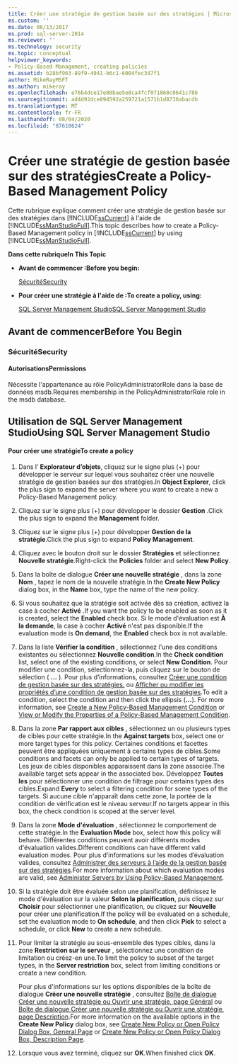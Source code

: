 ```yaml
---
title: Créer une stratégie de gestion basée sur des stratégies | Microsoft Docs
ms.custom: ''
ms.date: 06/13/2017
ms.prod: sql-server-2014
ms.reviewer: ''
ms.technology: security
ms.topic: conceptual
helpviewer_keywords:
- Policy-Based Management, creating policies
ms.assetid: b28bf963-89f9-4941-b6c1-6004fec347f1
author: MikeRayMSFT
ms.author: mikeray
ms.openlocfilehash: e76b4dce17e00bae5e8ca4fcf071868c0641c786
ms.sourcegitcommit: ad4d92dce894592a259721a1571b1d8736abacdb
ms.translationtype: MT
ms.contentlocale: fr-FR
ms.lasthandoff: 08/04/2020
ms.locfileid: "87610624"
---
```

# <a name="create-a-policy-based-management-policy"></a><span data-ttu-id="41df2-102">Créer une stratégie de gestion basée sur des stratégies</span><span class="sxs-lookup"><span data-stu-id="41df2-102">Create a Policy-Based Management Policy</span></span>
  <span data-ttu-id="41df2-103">Cette rubrique explique comment créer une stratégie de gestion basée sur des stratégies dans [!INCLUDE[ssCurrent](../../includes/sscurrent-md.md)] à l'aide de [!INCLUDE[ssManStudioFull](../../includes/ssmanstudiofull-md.md)].</span><span class="sxs-lookup"><span data-stu-id="41df2-103">This topic describes how to create a Policy-Based Management policy in [!INCLUDE[ssCurrent](../../includes/sscurrent-md.md)] by using [!INCLUDE[ssManStudioFull](../../includes/ssmanstudiofull-md.md)].</span></span>  
  
 <span data-ttu-id="41df2-104">**Dans cette rubrique**</span><span class="sxs-lookup"><span data-stu-id="41df2-104">**In This Topic**</span></span>  
  
-   <span data-ttu-id="41df2-105">**Avant de commencer :**</span><span class="sxs-lookup"><span data-stu-id="41df2-105">**Before you begin:**</span></span>  
  
     [<span data-ttu-id="41df2-106">Sécurité</span><span class="sxs-lookup"><span data-stu-id="41df2-106">Security</span></span>](#Security)  
  
-   <span data-ttu-id="41df2-107">**Pour créer une stratégie à l'aide de :**</span><span class="sxs-lookup"><span data-stu-id="41df2-107">**To create a policy, using:**</span></span>  
  
     [<span data-ttu-id="41df2-108">SQL Server Management Studio</span><span class="sxs-lookup"><span data-stu-id="41df2-108">SQL Server Management Studio</span></span>](#SSMSProcedure)  
  
##  <a name="before-you-begin"></a><a name="BeforeYouBegin"></a> <span data-ttu-id="41df2-109">Avant de commencer</span><span class="sxs-lookup"><span data-stu-id="41df2-109">Before You Begin</span></span>  
  
###  <a name="security"></a><a name="Security"></a> <span data-ttu-id="41df2-110">Sécurité</span><span class="sxs-lookup"><span data-stu-id="41df2-110">Security</span></span>  
  
####  <a name="permissions"></a><a name="Permissions"></a> <span data-ttu-id="41df2-111">Autorisations</span><span class="sxs-lookup"><span data-stu-id="41df2-111">Permissions</span></span>  
 <span data-ttu-id="41df2-112">Nécessite l'appartenance au rôle PolicyAdministratorRole dans la base de données msdb.</span><span class="sxs-lookup"><span data-stu-id="41df2-112">Requires membership in the PolicyAdministratorRole role in the msdb database.</span></span>  
  
##  <a name="using-sql-server-management-studio"></a><a name="SSMSProcedure"></a> <span data-ttu-id="41df2-113">Utilisation de SQL Server Management Studio</span><span class="sxs-lookup"><span data-stu-id="41df2-113">Using SQL Server Management Studio</span></span>  
  
#### <a name="to-create-a-policy"></a><span data-ttu-id="41df2-114">Pour créer une stratégie</span><span class="sxs-lookup"><span data-stu-id="41df2-114">To create a policy</span></span>  
  
1.  <span data-ttu-id="41df2-115">Dans l’ **Explorateur d’objets**, cliquez sur le signe plus (+) pour développer le serveur sur lequel vous souhaitez créer une nouvelle stratégie de gestion basées sur des stratégies.</span><span class="sxs-lookup"><span data-stu-id="41df2-115">In **Object Explorer**, click the plus sign to expand the server where you want to create a new a Policy-Based Management policy.</span></span>  
  
2.  <span data-ttu-id="41df2-116">Cliquez sur le signe plus (+) pour développer le dossier **Gestion** .</span><span class="sxs-lookup"><span data-stu-id="41df2-116">Click the plus sign to expand the **Management** folder.</span></span>  
  
3.  <span data-ttu-id="41df2-117">Cliquez sur le signe plus (+) pour développer **Gestion de la stratégie**.</span><span class="sxs-lookup"><span data-stu-id="41df2-117">Click the plus sign to expand **Policy Management**.</span></span>  
  
4.  <span data-ttu-id="41df2-118">Cliquez avec le bouton droit sur le dossier **Stratégies** et sélectionnez **Nouvelle stratégie**.</span><span class="sxs-lookup"><span data-stu-id="41df2-118">Right-click the **Policies** folder and select **New Policy**.</span></span>  
  
5.  <span data-ttu-id="41df2-119">Dans la boîte de dialogue **Créer une nouvelle stratégie** , dans la zone **Nom** , tapez le nom de la nouvelle stratégie.</span><span class="sxs-lookup"><span data-stu-id="41df2-119">In the **Create New Policy** dialog box, in the **Name** box, type the name of the new policy.</span></span>  
  
6.  <span data-ttu-id="41df2-120">Si vous souhaitez que la stratégie soit activée dès sa création, activez la case à cocher **Activé** .</span><span class="sxs-lookup"><span data-stu-id="41df2-120">If you want the policy to be enabled as soon as it is created, select the **Enabled** check box.</span></span> <span data-ttu-id="41df2-121">Si le mode d'évaluation est **À la demande**, la case à cocher **Activé** n'est pas disponible.</span><span class="sxs-lookup"><span data-stu-id="41df2-121">If the evaluation mode is **On demand**, the **Enabled** check box is not available.</span></span>  
  
7.  <span data-ttu-id="41df2-122">Dans la liste **Vérifier la condition** , sélectionnez l'une des conditions existantes ou sélectionnez **Nouvelle condition**.</span><span class="sxs-lookup"><span data-stu-id="41df2-122">In the **Check condition** list, select one of the existing conditions, or select **New Condition**.</span></span> <span data-ttu-id="41df2-123">Pour modifier une condition, sélectionnez-la, puis cliquez sur le bouton de sélection ( **...** ). Pour plus d’informations, consultez [Créer une condition de gestion basée sur des stratégies.](create-a-new-policy-based-management-condition.md) ou [Afficher ou modifier les propriétés d’une condition de gestion basée sur des stratégies](view-or-modify-the-properties-of-a-policy-based-management-condition.md).</span><span class="sxs-lookup"><span data-stu-id="41df2-123">To edit a condition, select the condition and then click the ellipsis (**...**). For more information, see [Create a New Policy-Based Management Condition](create-a-new-policy-based-management-condition.md) or [View or Modify the Properties of a Policy-Based Management Condition](view-or-modify-the-properties-of-a-policy-based-management-condition.md).</span></span>  
  
8.  <span data-ttu-id="41df2-124">Dans la zone **Par rapport aux cibles** , sélectionnez un ou plusieurs types de cibles pour cette stratégie.</span><span class="sxs-lookup"><span data-stu-id="41df2-124">In the **Against targets** box, select one or more target types for this policy.</span></span> <span data-ttu-id="41df2-125">Certaines conditions et facettes peuvent être appliquées uniquement à certains types de cibles.</span><span class="sxs-lookup"><span data-stu-id="41df2-125">Some conditions and facets can only be applied to certain types of targets.</span></span> <span data-ttu-id="41df2-126">Les jeux de cibles disponibles apparaissent dans la zone associée.</span><span class="sxs-lookup"><span data-stu-id="41df2-126">The available target sets appear in the associated box.</span></span> <span data-ttu-id="41df2-127">Développez **Toutes les** pour sélectionner une condition de filtrage pour certains types des cibles.</span><span class="sxs-lookup"><span data-stu-id="41df2-127">Expand **Every** to select a filtering condition for some types of the targets.</span></span> <span data-ttu-id="41df2-128">Si aucune cible n'apparaît dans cette zone, la portée de la condition de vérification est le niveau serveur.</span><span class="sxs-lookup"><span data-stu-id="41df2-128">If no targets appear in this box, the check condition is scoped at the server level.</span></span>  
  
9. <span data-ttu-id="41df2-129">Dans la zone **Mode d'évaluation** , sélectionnez le comportement de cette stratégie.</span><span class="sxs-lookup"><span data-stu-id="41df2-129">In the **Evaluation Mode** box, select how this policy will behave.</span></span> <span data-ttu-id="41df2-130">Différentes conditions peuvent avoir différents modes d'évaluation valides.</span><span class="sxs-lookup"><span data-stu-id="41df2-130">Different conditions can have different valid evaluation modes.</span></span> <span data-ttu-id="41df2-131">Pour plus d’informations sur les modes d’évaluation valides, consultez [Administrer des serveurs à l’aide de la gestion basée sur des stratégies](administer-servers-by-using-policy-based-management.md).</span><span class="sxs-lookup"><span data-stu-id="41df2-131">For more information about which evaluation modes are valid, see [Administer Servers by Using Policy-Based Management](administer-servers-by-using-policy-based-management.md).</span></span>  
  
10. <span data-ttu-id="41df2-132">Si la stratégie doit être évaluée selon une planification, définissez le mode d'évaluation sur la valeur **Selon la planification**, puis cliquez sur **Choisir** pour sélectionner une planification, ou cliquez sur **Nouvelle** pour créer une planification.</span><span class="sxs-lookup"><span data-stu-id="41df2-132">If the policy will be evaluated on a schedule, set the evaluation mode to **On schedule**, and then click **Pick** to select a schedule, or click **New** to create a new schedule.</span></span>  
  
11. <span data-ttu-id="41df2-133">Pour limiter la stratégie au sous-ensemble des types cibles, dans la zone **Restriction sur le serveur** , sélectionnez une condition de limitation ou créez-en une.</span><span class="sxs-lookup"><span data-stu-id="41df2-133">To limit the policy to subset of the target types, in the **Server restriction** box, select from limiting conditions or create a new condition.</span></span>  
  
     <span data-ttu-id="41df2-134">Pour plus d'informations sur les options disponibles de la boîte de dialogue **Créer une nouvelle stratégie** , consultez [Boîte de dialogue Créer une nouvelle stratégie ou Ouvrir une stratégie, page Général](../../integration-services/general-page-of-integration-services-designers-options.md) ou [Boîte de dialogue Créer une nouvelle stratégie ou Ouvrir une stratégie, page Description](create-new-policy-or-open-policy-dialog-box-description-page.md).</span><span class="sxs-lookup"><span data-stu-id="41df2-134">For more information on the available options in the **Create New Policy** dialog box, see [Create New Policy or Open Policy Dialog Box, General Page](../../integration-services/general-page-of-integration-services-designers-options.md) or [Create New Policy or Open Policy Dialog Box, Description Page](create-new-policy-or-open-policy-dialog-box-description-page.md).</span></span>  
  
12. <span data-ttu-id="41df2-135">Lorsque vous avez terminé, cliquez sur **OK**.</span><span class="sxs-lookup"><span data-stu-id="41df2-135">When finished click **OK**.</span></span>  
  
  
